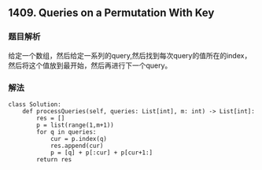 ## 1409. Queries on a Permutation With Key

### 题目解析
给定一个数组，然后给定一系列的query,然后找到每次query的值所在的index，然后将这个值放到最开始，然后再进行下一个query。

### 解法
```
class Solution:
    def processQueries(self, queries: List[int], m: int) -> List[int]:
        res = []
        p = list(range(1,m+1))
        for q in queries:
            cur = p.index(q)
            res.append(cur)
            p = [q] + p[:cur] + p[cur+1:]
        return res
```

